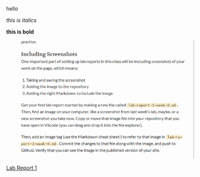 hello


*this is italics*

**this is bold**


![lab-report-1-week-0.md](screenshotlab0.png)

[Lab Report 1](https://zixiancai.github.io/cse15l-lab-reports/)